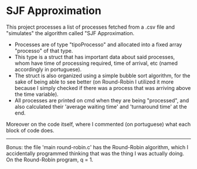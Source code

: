 # SJF Approximation



This project processes a list of processes fetched from a .csv file and "simulates" the algorithm called "SJF Approximation.

- Processes are of type "tipoProcesso" and allocated into a fixed array "processo" of that type.
- This type is a struct that has important data about said processes, whom have time of processing required, time of arrival, etc (named accordingly in portuguese).
- The struct is also organized using a simple bubble sort algorithm, for the sake of being able to see better (on Round-Robin I utilized it more because I simply checked if there was a process that was arriving above the time variable).
- All processes are printed on cmd when they are being "processed", and also calculated their 'average waiting time' and 'turnaround time' at the end.

Moreover on the code itself, where I commented (on portuguese) what each block of code does.

----

Bonus: the file 'main round-robin.c' has the Round-Robin algorithm, which I accidentally programmed thinking that was the thing I was actually doing.
  On the Round-Robin program, q = 1.
